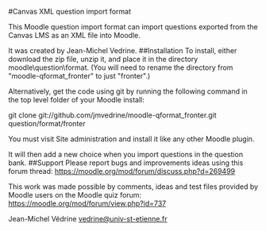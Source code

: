 #Canvas XML question import format

This Moodle question import format can import questions exported from the Canvas LMS as an XML file into Moodle.

It was created by Jean-Michel Vedrine.
##Installation
To install, either download the zip file, unzip it, and place it in the directory moodle\question\format. (You will need to rename the directory from "moodle-qformat_fronter" to just "fronter".)

Alternatively, get the code using git by running the following command in the top level folder of your Moodle install:

git clone git://github.com/jmvedrine/moodle-qformat_fronter.git question/format/fronter

You must visit Site administration and install it like any other Moodle plugin.

It will then add a new choice when you import questions in the question bank.
##Support
Please report bugs and improvements ideas using this forum thread:
https://moodle.org/mod/forum/discuss.php?d=269499

This work was made possible by comments, ideas and test files provided by Moodle users on the Moodle quiz forum:
https://moodle.org/mod/forum/view.php?id=737

Jean-Michel Védrine
vedrine@univ-st-etienne.fr